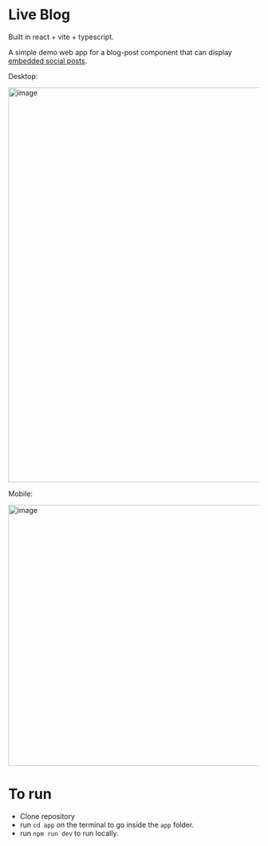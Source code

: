 # Live Blog
Built in react + vite + typescript.

A simple demo web app for a blog-post component that can display [embedded social posts](https://justinmahar.github.io/react-social-media-embed/?path=/story/home--page).

Desktop:

<img width="791" alt="image" src="https://github.com/hernanosaurus/live-blog/assets/124817838/74652b07-db9e-4ca7-b3ce-b64307722e05">

Mobile:

<img width="523" alt="image" src="https://github.com/hernanosaurus/live-blog/assets/124817838/9dba0abb-b6ce-4aff-aad6-f04a5e067fe4">

# To run
- Clone repository
- run `cd app` on the terminal to go inside the `app` folder.
- run `npm run dev` to run locally.
